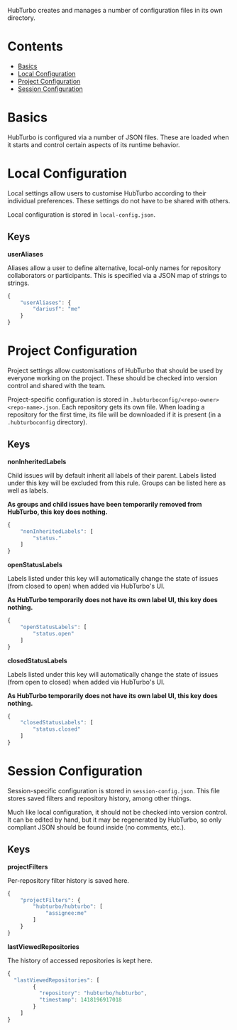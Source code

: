 HubTurbo creates and manages a number of configuration files in its own directory.

# Contents

- [Basics](#basics)
- [Local Configuration](#local-configuration)
- [Project Configuration](#project-configuration)
- [Session Configuration](#session-configuration)

# Basics

HubTurbo is configured via a number of JSON files. These are loaded when it starts and control certain aspects of its runtime behavior.

# Local Configuration

Local settings allow users to customise HubTurbo according to their individual preferences. These settings do not have to be shared with others.

Local configuration is stored in `local-config.json`.

## Keys

**userAliases**

Aliases allow a user to define alternative, local-only names for repository collaborators or participants. This is specified via a JSON map of strings to strings.

```js
{
    "userAliases": {
        "dariusf": "me"
    }
}
```

# Project Configuration

Project settings allow customisations of HubTurbo that should be used by everyone working on the project. These should be checked into version control and shared with the team.

Project-specific configuration is stored in `.hubturboconfig/<repo-owner> <repo-name>.json`. Each repository gets its own file. When loading a repository for the first time, its file will be downloaded if it is present (in a `.hubturboconfig` directory).

## Keys

**nonInheritedLabels**

Child issues will by default inherit all labels of their parent. Labels listed under this key will be excluded from this rule. Groups can be listed here as well as labels.

**As groups and child issues have been temporarily removed from HubTurbo, this key does nothing.**

```js
{
    "nonInheritedLabels": [
        "status."
    ]
}
```

**openStatusLabels**

Labels listed under this key will automatically change the state of issues (from closed to open) when added via HubTurbo's UI.

**As HubTurbo temporarily does not have its own label UI, this key does nothing.**

```js
{
    "openStatusLabels": [
        "status.open"
    ]
}
```

**closedStatusLabels**

Labels listed under this key will automatically change the state of issues (from open to closed) when added via HubTurbo's UI.

**As HubTurbo temporarily does not have its own label UI, this key does nothing.**

```js
{
    "closedStatusLabels": [
        "status.closed"
    ]
}
```

# Session Configuration

Session-specific configuration is stored in `session-config.json`. This file stores saved filters and repository history, among other things.

Much like local configuration, it should not be checked into version control. It can be edited by hand, but it may be regenerated by HubTurbo, so only compliant JSON should be found inside (no comments, etc.).

## Keys

**projectFilters**

Per-repository filter history is saved here.

```js
{
    "projectFilters": {
        "hubturbo/hubturbo": [
            "assignee:me"
        ]
    }
}
```

**lastViewedRepositories**

The history of accessed repositories is kept here.

```js
{
  "lastViewedRepositories": [
        {
          "repository": "hubturbo/hubturbo",
          "timestamp": 1418196917018
        }
    ]
}
```